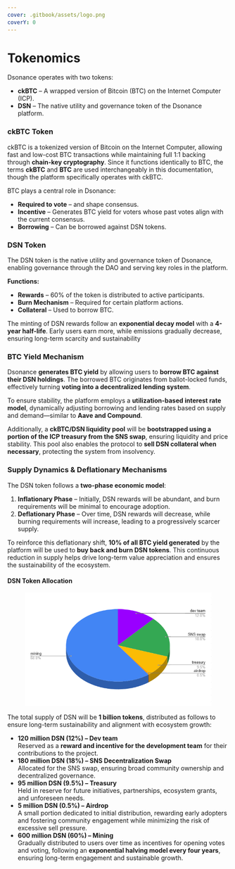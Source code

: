 ```yaml
---
cover: .gitbook/assets/logo.png
coverY: 0
---
```


# Tokenomics

Dsonance operates with two tokens:

* **ckBTC** – A wrapped version of Bitcoin (BTC) on the Internet Computer (ICP).
* **DSN** – The native utility and governance token of the Dsonance platform.

### **ckBTC Token**

ckBTC is a tokenized version of Bitcoin on the Internet Computer, allowing fast and low-cost BTC transactions while maintaining full 1:1 backing through **chain-key cryptography**. Since it functions identically to BTC, the terms **ckBTC** and **BTC** are used interchangeably in this documentation, though the platform specifically operates with ckBTC.

BTC plays a central role in Dsonance:

* **Required to vote** – and shape consensus.
* **Incentive** – Generates BTC yield for voters whose past votes align with the current consensus.
* **Borrowing** – Can be borrowed against DSN tokens.

### **DSN Token**

The DSN token is the native utility and governance token of Dsonance, enabling governance through the DAO and serving key roles in the platform.

**Functions:**

* **Rewards** – 60% of the token is distributed to active participants.
* **Burn Mechanism** – Required for certain platform actions.
* **Collateral** – Used to borrow BTC.

The minting of DSN rewards follow an **exponential decay model** with a **4-year half-life**. Early users earn more, while emissions gradually decrease, ensuring long-term scarcity and sustainability

### **BTC Yield Mechanism**

Dsonance **generates BTC yield** by allowing users to **borrow BTC against their DSN holdings**. The borrowed BTC originates from ballot-locked funds, effectively turning **voting into a decentralized lending system**.

To ensure stability, the platform employs a **utilization-based interest rate model**, dynamically adjusting borrowing and lending rates based on supply and demand—similar to **Aave and Compound**.

Additionally, a **ckBTC/DSN liquidity pool** will be **bootstrapped using a portion of the ICP treasury from the SNS swap**, ensuring liquidity and price stability. This pool also enables the protocol to **sell DSN collateral when necessary**, protecting the system from insolvency.

### **Supply Dynamics & Deflationary Mechanisms**

The DSN token follows a **two-phase economic model**:

1. **Inflationary Phase** – Initially, DSN rewards will be abundant, and burn requirements will be minimal to encourage adoption.
2. **Deflationary Phase** – Over time, DSN rewards will decrease, while burning requirements will increase, leading to a progressively scarcer supply.

To reinforce this deflationary shift, **10% of all BTC yield generated** by the platform will be used to **buy back and burn DSN tokens**. This continuous reduction in supply helps drive long-term value appreciation and ensures the sustainability of the ecosystem.

#### **DSN Token Allocation**

<figure><img src=".gitbook/assets/image.png" alt=""><figcaption></figcaption></figure>

The total supply of DSN will be **1 billion tokens**, distributed as follows to ensure long-term sustainability and alignment with ecosystem growth:

* **120 million DSN (12%) – Dev team**\
  Reserved as a **reward and incentive for the development team** for their contributions to the project.
* **180 million DSN (18%) – SNS Decentralization Swap**\
  Allocated for the SNS swap, ensuring broad community ownership and decentralized governance.
* **95 million DSN (9.5%) – Treasury**\
  Held in reserve for future initiatives, partnerships, ecosystem grants, and unforeseen needs.
* **5 million DSN (0.5%) – Airdrop**\
  A small portion dedicated to initial distribution, rewarding early adopters and fostering community engagement while minimizing the risk of excessive sell pressure.
* **600 million DSN (60%) – Mining**\
  Gradually distributed to users over time as incentives for opening votes and voting, following an **exponential halving model every four years**, ensuring long-term engagement and sustainable growth.

